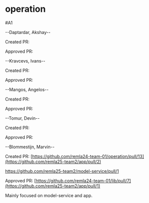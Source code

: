 # operation

#A1

--Daptardar, Akshay--

Created PR:

Approved PR:

--Kravcevs, Ivans--

Created PR:

Approved PR:

--Mangos, Angelos--

Created PR:

Approved PR:

--Tomur, Devin--

Created PR:

Approved PR:

--Blommestijn, Marvin--

Created PR: [https://github.com/remla24-team-01/operation/pull/13](https://github.com/remla25-team2/app/pull/2)

https://github.com/remla25-team2/model-service/pull/1


Approved PR: [https://github.com/remla24-team-01/lib/pull/7](https://github.com/remla25-team2/app/pull/1)

Mainly focused on model-service and app. 


